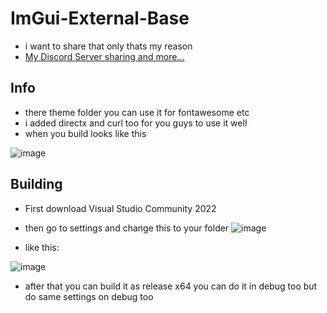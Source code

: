 # ImGui-External-Base
- i want to share that only thats my reason
- [My Discord Server sharing and more...](https://discord.gg/8S5eBJ4cBN)

## Info
- there theme folder you can use it for fontawesome etc
- i added directx and curl too for you guys to use it well
- when you build looks like this

![image](https://user-images.githubusercontent.com/50064486/221398523-a27d85b7-84f2-4392-ba4f-6eebae1917d5.png)

## Building
- First download Visual Studio Community 2022
- then go to settings and change this to your folder
![image](https://user-images.githubusercontent.com/50064486/221398062-fe86f2a1-7356-4e00-b3f7-1840a759de6e.png)

- like this:

![image](https://user-images.githubusercontent.com/50064486/221398381-5a8d4c60-5a47-4cd4-a610-935b0ce35a88.png)

- after that you can build it as release x64 you can do it in debug too but do same settings on debug too
